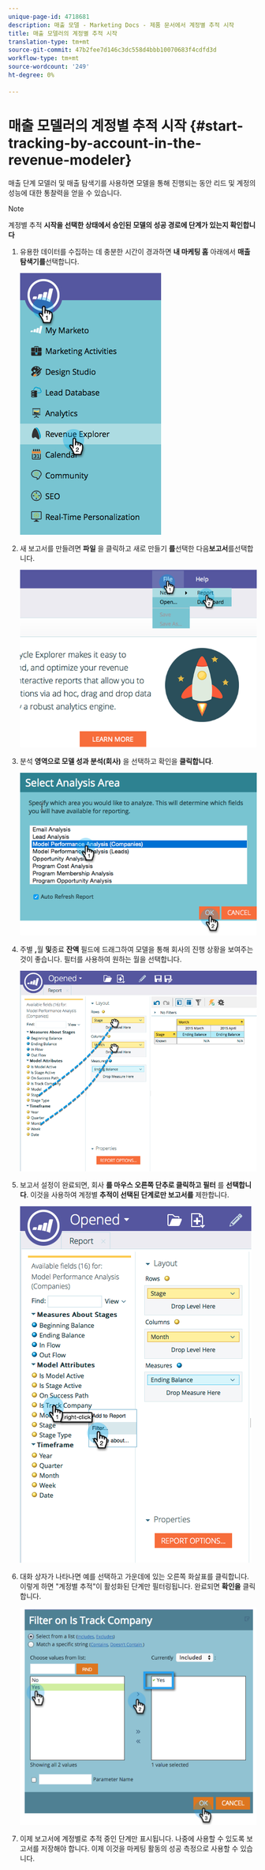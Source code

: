 ```yaml
---
unique-page-id: 4718681
description: 매출 모델 - Marketing Docs - 제품 문서에서 계정별 추적 시작
title: 매출 모델러의 계정별 추적 시작
translation-type: tm+mt
source-git-commit: 47b2fee7d146c3dc558d4bbb10070683f4cdfd3d
workflow-type: tm+mt
source-wordcount: '249'
ht-degree: 0%

---
```



# 매출 모델러의 계정별 추적 시작 {#start-tracking-by-account-in-the-revenue-modeler}

매출 단계 모델러 및 매출 탐색기를 사용하면 모델을 통해 진행되는 동안 리드 및 계정의 성능에 대한 통찰력을 얻을 수 있습니다.

>[!NOTE]
>
>계정별 추적 **시작을 선택한 상태에서 승인된 모델의 성공 경로에 단계가 있는지 확인합니다**

1. 유용한 데이터를 수집하는 데 충분한 시간이 경과하면 **내 마케팅 홈** 아래에서 **매출 탐색기를**&#x200B;선택합니다.

   ![](assets/image2015-4-29-16-3a36-3a2.png)

1. 새 보고서를 만들려면 **파일** 을 클릭하고 새로 만들기 **를**&#x200B;선택한 다음&#x200B;**보고서**&#x200B;를선택합니다.

   ![](assets/image2015-4-29-16-3a38-3a44.png)

1. 분석 **영역으로 모델 성과 분석(회사)** 을 선택하고 확인을 **클릭합니다**.

   ![](assets/image2015-4-29-16-3a41-3a47.png)

1. 주별 **,**&#x200B;월 **및**&#x200B;종료 **잔액** 필드에 드래그하여 모델을 통해 회사의 진행 상황을 보여주는 것이 좋습니다. 필터를 사용하여 원하는 월을 선택합니다.

   ![](assets/image2015-4-29-17-3a16-3a1.png)

1. 보고서 설정이 완료되면, 회사 **를 마우스 오른쪽 단추로 클릭하고 필터** 를 **선택합니다**. 이것을 사용하여 계정별 **추적이 선택된 단계로만 보고서를** 제한합니다.

   ![](assets/image2015-4-29-17-3a18-3a9.png)

1. 대화 상자가 나타나면 예를 선택하고 가운데에 있는 오른쪽 화살표를 클릭합니다. 이렇게 하면 &quot;계정별 추적&quot;이 활성화된 단계만 필터링됩니다. 완료되면 **확인을** 클릭합니다.

   ![](assets/image2015-6-9-16-3a21-3a3.png)

1. 이제 보고서에 계정별로 추적 중인 단계만 표시됩니다. 나중에 사용할 수 있도록 보고서를 저장해야 합니다. 이제 이것을 마케팅 활동의 성공 측정으로 사용할 수 있습니다.

